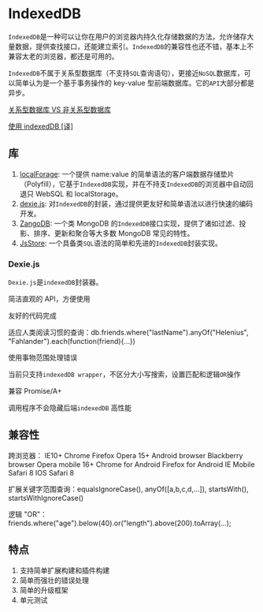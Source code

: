 # IndexedDB
`IndexedDB`是一种可以让你在用户的浏览器内持久化存储数据的方法，允许储存大量数据，提供查找接口，还能建立索引。`IndexedDB`的兼容性也还不错，基本上不兼容太老的浏览器，都还是可用的。

`IndexedDB`不属于关系型数据库（不支持`SQL`查询语句），更接近`NoSQL`数据库，可以简单认为是一个基于事务操作的 key-value 型前端数据库。它的`API`大部分都是异步。

[关系型数据库 VS 非关系型数据库](https://zhuanlan.zhihu.com/p/78619241)

[使用 indexedDB [译]](https://juejin.cn/post/6844904111008137229)


## 库
1. [localForage](https://localforage.github.io/localForage/): 一个提供 name:value 的简单语法的客户端数据存储垫片（Polyfill），它基于`IndexedDB`实现，并在不持支`IndexedDB`的浏览器中自动回退只 WebSQL 和 localStorage。
1. [dexie.js](https://dexie.org/): 对`IndexedDB`的封装，通过提供更友好和简单语法以进行快速的编码开发。
1. [ZangoDB](https://github.com/erikolson186/zangodb): 一个类 MongoDB 的`IndexedDB`接口实现，提供了诸如过滤、投影、排序、更新和聚合等大多数 MongoDB 常见的特性。
1. [JsStore](https://jsstore.net/): 一个具备类`SQL`语法的简单和先进的`IndexedDB`封装实现。


### Dexie.js
`Dexie.js`是`indexedDB`封装器。

简洁直观的 API，方便使用

友好的代码完成

适应人类阅读习惯的查询：db.friends.where("lastName").anyOf("Helenius", "Fahlander").each(function(friend){...})

使用事物范围处理错误

当前只支持`indexedDB wrapper`，不区分大小写搜索，设置匹配和逻辑`OR`操作

兼容 Promise/A+

调用程序不会隐藏后端`indexedDB`
高性能
## 兼容性
跨浏览器：
IE10+
Chrome
Firefox
Opera 15+
Android browser
Blackberry browser
Opera mobile 16+
Chrome for Android
Firefox for Android
IE Mobile
Safari 8
IOS Safari 8

扩展关键字范围查询：equalsIgnoreCase(), anyOf([a,b,c,d,...]), startsWith(), startsWithIgnoreCase()

逻辑 "OR"：friends.where("age").below(40).or("length").above(200).toArray(...);

## 特点
1. 支持简单扩展构建和插件构建
1. 简单而强壮的错误处理
1. 简单的升级框架
1. 单元测试